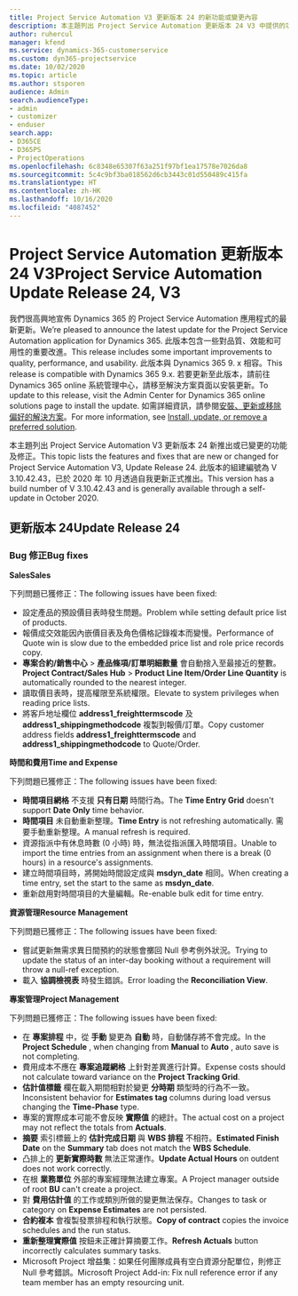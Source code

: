 ```yaml
---
title: Project Service Automation V3 更新版本 24 的新功能或變更內容
description: 本主題列出 Project Service Automation 更新版本 24 V3 中提供的功能和修正。
author: ruhercul
manager: kfend
ms.service: dynamics-365-customerservice
ms.custom: dyn365-projectservice
ms.date: 10/02/2020
ms.topic: article
ms.author: stsporen
audience: Admin
search.audienceType:
- admin
- customizer
- enduser
search.app:
- D365CE
- D365PS
- ProjectOperations
ms.openlocfilehash: 6c8348e65307f63a251f97bf1ea17578e7026da8
ms.sourcegitcommit: 5c4c9bf3ba018562d6cb3443c01d550489c415fa
ms.translationtype: HT
ms.contentlocale: zh-HK
ms.lasthandoff: 10/16/2020
ms.locfileid: "4087452"
---
```

# <a name="project-service-automation-update-release-24-v3"></a><span data-ttu-id="39eba-103">Project Service Automation 更新版本 24 V3</span><span class="sxs-lookup"><span data-stu-id="39eba-103">Project Service Automation Update Release 24, V3</span></span>

<span data-ttu-id="39eba-104">我們很高興地宣佈 Dynamics 365 的 Project Service Automation 應用程式的最新更新。</span><span class="sxs-lookup"><span data-stu-id="39eba-104">We’re pleased to announce the latest update for the Project Service Automation application for Dynamics 365.</span></span> <span data-ttu-id="39eba-105">此版本包含一些對品質、效能和可用性的重要改進。</span><span class="sxs-lookup"><span data-stu-id="39eba-105">This release includes some important improvements to quality, performance, and usability.</span></span> <span data-ttu-id="39eba-106">此版本與 Dynamics 365 9. x 相容。</span><span class="sxs-lookup"><span data-stu-id="39eba-106">This release is compatible with Dynamics 365 9.x.</span></span> <span data-ttu-id="39eba-107">若要更新至此版本，請前往 Dynamics 365 online 系統管理中心，請移至解決方案頁面以安裝更新。</span><span class="sxs-lookup"><span data-stu-id="39eba-107">To update to this release, visit the Admin Center for Dynamics 365 online solutions page to install the update.</span></span> <span data-ttu-id="39eba-108">如需詳細資訊，請參閱[安裝、更新或移除偏好的解決方案](https://docs.microsoft.com/power-platform/admin/install-remove-preferred-solution)。</span><span class="sxs-lookup"><span data-stu-id="39eba-108">For more information, see [Install, update, or remove a preferred solution](https://docs.microsoft.com/power-platform/admin/install-remove-preferred-solution).</span></span>

<span data-ttu-id="39eba-109">本主題列出 Project Service Automation V3 更新版本 24 新推出或已變更的功能及修正。</span><span class="sxs-lookup"><span data-stu-id="39eba-109">This topic lists the features and fixes that are new or changed for Project Service Automation V3, Update Release 24.</span></span> <span data-ttu-id="39eba-110">此版本的組建編號為 V 3.10.42.43，已於 2020 年 10 月透過自我更新正式推出。</span><span class="sxs-lookup"><span data-stu-id="39eba-110">This version has a build number of V 3.10.42.43 and is generally available through a self-update in October 2020.</span></span>

## <a name="update-release-24"></a><span data-ttu-id="39eba-111">更新版本 24</span><span class="sxs-lookup"><span data-stu-id="39eba-111">Update Release 24</span></span>

### <a name="bug-fixes"></a><span data-ttu-id="39eba-112">Bug 修正</span><span class="sxs-lookup"><span data-stu-id="39eba-112">Bug fixes</span></span>

<span data-ttu-id="39eba-113">**Sales**</span><span class="sxs-lookup"><span data-stu-id="39eba-113">**Sales**</span></span>

<span data-ttu-id="39eba-114">下列問題已獲修正：</span><span class="sxs-lookup"><span data-stu-id="39eba-114">The following issues have been fixed:</span></span>

- <span data-ttu-id="39eba-115">設定產品的預設價目表時發生問題。</span><span class="sxs-lookup"><span data-stu-id="39eba-115">Problem while setting default price list of products.</span></span>
- <span data-ttu-id="39eba-116">報價成交效能因內嵌價目表及角色價格記錄複本而變慢。</span><span class="sxs-lookup"><span data-stu-id="39eba-116">Performance of Quote win is slow due to the embedded price list and role price records copy.</span></span>
- <span data-ttu-id="39eba-117">**專案合約/銷售中心** > **產品條項/訂單明細數量** 會自動捨入至最接近的整數。</span><span class="sxs-lookup"><span data-stu-id="39eba-117">**Project Contract/Sales Hub** > **Product Line Item/Order Line Quantity** is automatically rounded to the nearest integer.</span></span>
- <span data-ttu-id="39eba-118">讀取價目表時，提高權限至系統權限。</span><span class="sxs-lookup"><span data-stu-id="39eba-118">Elevate to system privileges when reading price lists.</span></span>
- <span data-ttu-id="39eba-119">將客戶地址欄位 **address1_freighttermscode** 及 **address1_shippingmethodcode** 複製到報價/訂單。</span><span class="sxs-lookup"><span data-stu-id="39eba-119">Copy customer address fields **address1_freighttermscode** and **address1_shippingmethodcode** to Quote/Order.</span></span> 


<span data-ttu-id="39eba-120">**時間和費用**</span><span class="sxs-lookup"><span data-stu-id="39eba-120">**Time and Expense**</span></span>

<span data-ttu-id="39eba-121">下列問題已獲修正：</span><span class="sxs-lookup"><span data-stu-id="39eba-121">The following issues have been fixed:</span></span>

- <span data-ttu-id="39eba-122">**時間項目網格** 不支援 **只有日期** 時間行為。</span><span class="sxs-lookup"><span data-stu-id="39eba-122">The **Time Entry Grid** doesn't support **Date Only** time behavior.</span></span>
- <span data-ttu-id="39eba-123">**時間項目** 未自動重新整理。</span><span class="sxs-lookup"><span data-stu-id="39eba-123">**Time Entry** is not refreshing automatically.</span></span> <span data-ttu-id="39eba-124">需要手動重新整理。</span><span class="sxs-lookup"><span data-stu-id="39eba-124">A manual refresh is required.</span></span>
- <span data-ttu-id="39eba-125">資源指派中有休息時數 (0 小時) 時，無法從指派匯入時間項目。</span><span class="sxs-lookup"><span data-stu-id="39eba-125">Unable to import the time entries from an assignment when there is a break (0 hours) in a resource's assignments.</span></span>
- <span data-ttu-id="39eba-126">建立時間項目時，將開始時間設定成與 **msdyn_date** 相同。</span><span class="sxs-lookup"><span data-stu-id="39eba-126">When creating a time entry, set the start to the same as **msdyn_date**.</span></span>
- <span data-ttu-id="39eba-127">重新啟用對時間項目的大量編輯。</span><span class="sxs-lookup"><span data-stu-id="39eba-127">Re-enable bulk edit for time entry.</span></span>

<span data-ttu-id="39eba-128">**資源管理**</span><span class="sxs-lookup"><span data-stu-id="39eba-128">**Resource Management**</span></span>

<span data-ttu-id="39eba-129">下列問題已獲修正：</span><span class="sxs-lookup"><span data-stu-id="39eba-129">The following issues have been fixed:</span></span>

- <span data-ttu-id="39eba-130">嘗試更新無需求異日間預約的狀態會擲回 Null 參考例外狀況。</span><span class="sxs-lookup"><span data-stu-id="39eba-130">Trying to update the status of an inter-day booking without a requirement will throw a null-ref exception.</span></span>
- <span data-ttu-id="39eba-131">載入 **協調檢視表** 時發生錯誤。</span><span class="sxs-lookup"><span data-stu-id="39eba-131">Error loading the **Reconciliation View**.</span></span>


<span data-ttu-id="39eba-132">**專案管理**</span><span class="sxs-lookup"><span data-stu-id="39eba-132">**Project Management**</span></span>

<span data-ttu-id="39eba-133">下列問題已獲修正：</span><span class="sxs-lookup"><span data-stu-id="39eba-133">The following issues have been fixed:</span></span>

- <span data-ttu-id="39eba-134">在 **專案排程** 中，從 **手動** 變更為 **自動** 時，自動儲存將不會完成。</span><span class="sxs-lookup"><span data-stu-id="39eba-134">In the **Project Schedule** , when changing from **Manual** to **Auto** , auto save is not completing.</span></span>
- <span data-ttu-id="39eba-135">費用成本不應在 **專案追蹤網格** 上針對差異進行計算。</span><span class="sxs-lookup"><span data-stu-id="39eba-135">Expense costs should not calculate toward variance on the **Project Tracking Grid**.</span></span>
- <span data-ttu-id="39eba-136">**估計值標籤** 欄在載入期間相對於變更 **分時期** 類型時的行為不一致。</span><span class="sxs-lookup"><span data-stu-id="39eba-136">Inconsistent behavior for **Estimates tag** columns during load versus changing the **Time-Phase** type.</span></span>
- <span data-ttu-id="39eba-137">專案的實際成本可能不會反映 **實際值** 的總計。</span><span class="sxs-lookup"><span data-stu-id="39eba-137">The actual cost on a project may not reflect the totals from **Actuals**.</span></span>
- <span data-ttu-id="39eba-138">**摘要** 索引標籤上的 **估計完成日期** 與 **WBS 排程** 不相符。</span><span class="sxs-lookup"><span data-stu-id="39eba-138">**Estimated Finish Date** on the **Summary** tab does not match the **WBS Schedule**.</span></span>
- <span data-ttu-id="39eba-139">凸排上的 **更新實際時數** 無法正常運作。</span><span class="sxs-lookup"><span data-stu-id="39eba-139">**Update Actual Hours** on outdent does not work correctly.</span></span>
- <span data-ttu-id="39eba-140">在根 **業務單位** 外部的專案經理無法建立專案。</span><span class="sxs-lookup"><span data-stu-id="39eba-140">A Project manager outside of root **BU** can't create a project.</span></span>
- <span data-ttu-id="39eba-141">對 **費用估計值** 的工作或類別所做的變更無法保存。</span><span class="sxs-lookup"><span data-stu-id="39eba-141">Changes to task or category on **Expense Estimates** are not persisted.</span></span>
- <span data-ttu-id="39eba-142">**合約複本** 會複製發票排程和執行狀態。</span><span class="sxs-lookup"><span data-stu-id="39eba-142">**Copy of contract** copies the invoice schedules and the run status.</span></span>
- <span data-ttu-id="39eba-143">**重新整理實際值** 按鈕未正確計算摘要工作。</span><span class="sxs-lookup"><span data-stu-id="39eba-143">**Refresh Actuals** button incorrectly calculates summary tasks.</span></span>
- <span data-ttu-id="39eba-144">Microsoft Project 增益集：如果任何團隊成員有空白資源分配單位，則修正 Null 參考錯誤。</span><span class="sxs-lookup"><span data-stu-id="39eba-144">Microsoft Project Add-in: Fix null reference error if any team member has an empty resourcing unit.</span></span>

